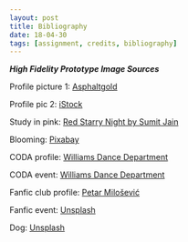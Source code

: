 ```yaml
---
layout: post
title: Bibliography
date: 18-04-30
tags: [assignment, credits, bibliography]
---
```


***High Fidelity Prototype Image Sources***

Profile picture 1: [Asphaltgold](https://asphaltgold.de/media/catalog/product/cache/1/image/930x669/0f396e8a55728e79b48334e699243c07/s/t/st_ssy_stock_cap_light_blue_1.jpg)

Profile pic 2: [iStock](https://www.istockphoto.com/photo/asian-women-profile-gm139662784-1051955?esource=SEO_GIS_CDN_Redirect)

Study in pink: [Red Starry Night by Sumit Jain](https://images.fineartamerica.com/images-medium-large-5/red-starry-night-sumit-jain.jpg)

Blooming: [Pixabay](https://pixabay.com/en/grow-blossom-time-lapse-sequence-73354/)

CODA profile: [Williams Dance Department](https://www.williams.edu/feature-stories/feature-stories-archive/coda/)

CODA event: [Williams Dance Department](https://dance.williams.edu/)

Fanfic club profile: [Petar Milošević](https://en.wikipedia.org/wiki/Writing#/media/File:Fountain_pen_writing_(literacy).jpg)

Fanfic event: [Unsplash](https://unsplash.com/photos/RdmLSJR-tq8)

Dog: [Unsplash](https://unsplash.com/photos/w_O_tPgxvok)

